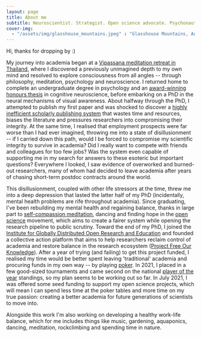 ```yaml
---
layout: page
title: About me
subtitle: Neuroscientist. Strategist. Open science advocate. Psychonaut. Meditator. Dancer.
cover-img:
  - "/assets/img/glasshouse_mountains.jpeg" : "Glasshouse Mountains, Australia (2020)"
---
```


Hi, thanks for dropping by :)

My journey into academia began at a [Vipassana meditation retreat in Thailand](https://www.suanmokkh-idh.org/), where I discovered a previously unimagined depth to my own mind and resolved to explore consciousness from all angles -- through philosophy, meditation, psychology and neuroscience. I returned home to complete an undergraduate degree in psychology and an [award-winning honours thesis](https://coopersmout.com/awards/) in cognitive neuroscience, before embarking on a PhD in the neural mechanisms of visual awareness. About halfway through the PhD, I attempted to publish my first paper and was shocked to discover a [highly inefficient scholarly publishing system](https://aeon.co/ideas/scholarly-publishing-is-broken-heres-how-to-fix-it) that wastes time and resources, biases the literature and pressures researchers into compromising their integrity. At the same time, I realised that employment prospects were far worse than I had ever imagined, throwing me into a state of disillusionment -- if I carried down this path, would I be forced to compromise my scientific integrity to survive in academia? Did I really want to compete with friends and colleagues for too few jobs? Was the system even capable of supporting me in my search for answers to these esoteric but important questions? Everywhere I looked, I saw evidence of overworked and burned-out researchers, many of whom had decided to leave academia after years of chasing short-term postdoc contracts around the world.

This disillusionment, coupled with other life stressors at the time, threw me into a deep depression that lasted the latter half of my PhD (incidentally, mental health problems are rife throughout academia). Since graduating, I've been rebuilding my mental health and regaining balance, thanks in large part to [self-compassion meditation](https://self-compassion.org/category/exercises/#exercises), dancing and finding hope in the [open science](/openscience) movement, which aims to create a fairer system while opening the research pipeline to public scrutiny. Toward the end of my PhD, I joined the [Institute for Globally Distributed Open Research and Education](https://igdore.org/) and founded a collective action platform that aims to help researchers reclaim control of academia and restore balance in the research ecosystem ([Project Free Our Knowledge](https://freeourknowledge.org/)). After a year of trying (and failing) to get this project funded, I realised my time would be better spent leaving 'traditional' academia and procuring funds in my own way -- by playing [poker](/poker). In 2021, I placed in a few good-sized tournaments and came second on the national [player of the year](https://australianpokertour.com.au/index.php/player-of-the-year-update/) standings, so my plan seems to be working out so far. In July 2021, I was offered some seed funding to support my open science projects, which will mean I can spend less time at the poker tables and more time on my true passion: creating a better academia for future generations of scientists to move into.

Alongside this work I'm also working on developing a healthy work-life balance, which for me includes things like music, gardening, aquaponics, dancing, meditation, rockclimbing and spending time in nature.
